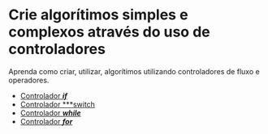 #  Crie algorítimos simples e complexos através do uso de controladores

Aprenda como criar, utilizar, algorítimos utilizando controladores de fluxo e operadores.

* [Controlador ***if***](,controladores/01-if/README.md)
* [Controlador ***switch](.,controladores/02-switch/README.md)
* [Controlador ***while***](.controladores/03-while/README.md)
* [Controlador ***for***](.controladores/04-for/README.md)